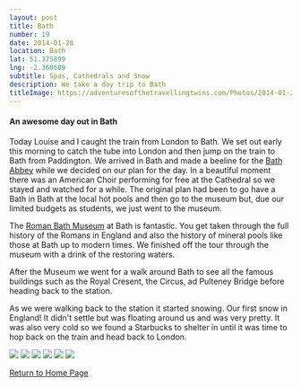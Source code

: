 ```yaml
---
layout: post
title: Bath
number: 19
date: 2014-01-28
location: Bath
lat: 51.375899
lng: -2.360609
subtitle: Spas, Cathedrals and Snow
description: We take a day trip to Bath
titleImage: https://adventuresofthetravellingtwins.com/Photos/2014-01-28-Bath/cover-min.JPG
---
```


<h4>An awesome day out in Bath</h4>

Today Louise and I caught the train from London to Bath. We set out early this morning to catch the tube into London and then jump on the train to Bath from Paddington. 
We arrived in Bath and made a beeline for the <a target="_blank" href="http://www.bathabbey.org/">Bath Abbey</a> while we decided on our plan for the day. 
In a beautiful moment there was an American Choir performing for free at the Cathedral so we stayed and watched for a while. 
The original plan had been to go have a Bath in Bath at the local hot pools and then go to the museum but, due our limited budgets as students, we just went to the museum.

The <a target="_blank" href="https://www.romanbaths.co.uk/"> Roman Bath Museum</a> at Bath is fantastic. 
You get taken through the full history of the Romans in England and also the history of mineral pools like those at Bath up to modern times.
We finished off the tour through the museum with a drink of the restoring waters.

After the Museum we went for a walk around Bath to see all the famous buildings such as the Royal Cresent, the Circus, ad Pulteney Bridge before heading back to the station.

As we were walking back to the station it started snowing. Our first snow in England! It didn't settle but was floating around us and was very pretty.
It was also very cold so we found a Starbucks to shelter in until it was time to hop back on the train and head back to London. 

<img src="https://adventuresofthetravellingtwins.com/Photos/2014-01-28-Bath/day11-min.JPG" class="image1">
<img src="https://adventuresofthetravellingtwins.com/Photos/2014-01-28-Bath/day12-min.JPG" class="image1">
<img src="https://adventuresofthetravellingtwins.com/Photos/2014-01-28-Bath/day13-min.JPG" class="image1">
<img src="https://adventuresofthetravellingtwins.com/Photos/2014-01-28-Bath/day14-min.JPG" class="image1">
<img src="https://adventuresofthetravellingtwins.com/Photos/2014-01-28-Bath/day15-min.JPG" class="image1">
<img src="https://adventuresofthetravellingtwins.com/Photos/2014-01-28-Bath/day16-min.JPG" class="image1">

<a href="https://adventuresofthetravellingtwins.com/">Return to Home Page</a>
